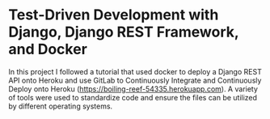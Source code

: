 # Test-Driven Development with Django, Django REST Framework, and Docker

In this project I followed a tutorial that used docker to deploy a Django REST API onto Heroku and use GitLab to Continuously Integrate and Continuously Deploy onto Heroku (https://boiling-reef-54335.herokuapp.com). A variety of tools were used to standardize code and ensure the files can be utilized by different operating systems.


